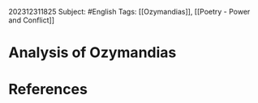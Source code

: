 202312311825
Subject: #English
Tags: [[Ozymandias]], [[Poetry - Power and Conflict]]

# Analysis of Ozymandias





# **References**
